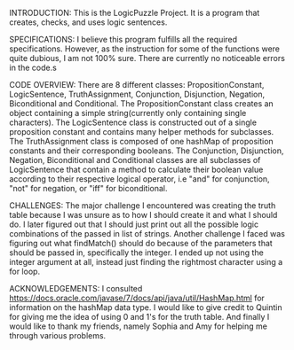 INTRODUCTION: 
	This is the LogicPuzzle Project. It is a program that creates, checks, and uses logic sentences. 

SPECIFICATIONS:
	I believe this program fulfills all the required specifications. However, as the instruction for some of the functions were quite dubious, I am not 100% sure. There are currently no noticeable errors in the code.s
	
CODE OVERVIEW:
	There are 8 different classes: PropositionConstant, LogicSentence, TruthAssignment, 		Conjunction, Disjunction, Negation, Biconditional and Conditional. The PropositionConstant class creates an object containing a simple string(currently only containing single characters). The LogicSentence class is constructed out of a single proposition constant and contains many helper methods for subclasses. The TruthAssignment class is composed of one hashMap of proposition constants and their corresponding booleans. The Conjunction, Disjunction, Negation, Biconditional and Conditional classes are all subclasses of LogicSentence that contain a method to calculate their boolean value according to their respective logical operator, i.e "and" for conjunction, "not" for negation, or "iff" for biconditional.
	
CHALLENGES:
	The major challenge I encountered was creating the truth table because I was unsure as to how I should create it and what I should do. I later figured out that I should just print out all the possible logic combinations of the passed in list of strings. Another challenge I faced was figuring out what findMatch() should do because of the parameters that should be passed in, specifically the integer. I ended up not using the integer argument at all, instead just finding the rightmost character using a for loop.
	
ACKNOWLEDGEMENTS: 
	I consulted https://docs.oracle.com/javase/7/docs/api/java/util/HashMap.html for information on the hashMap data type.
	I would like to give credit to Quintin for giving me the idea of using 0 and 1's for the truth table. And finally I would like to thank my friends, namely Sophia and Amy for helping me through various problems.